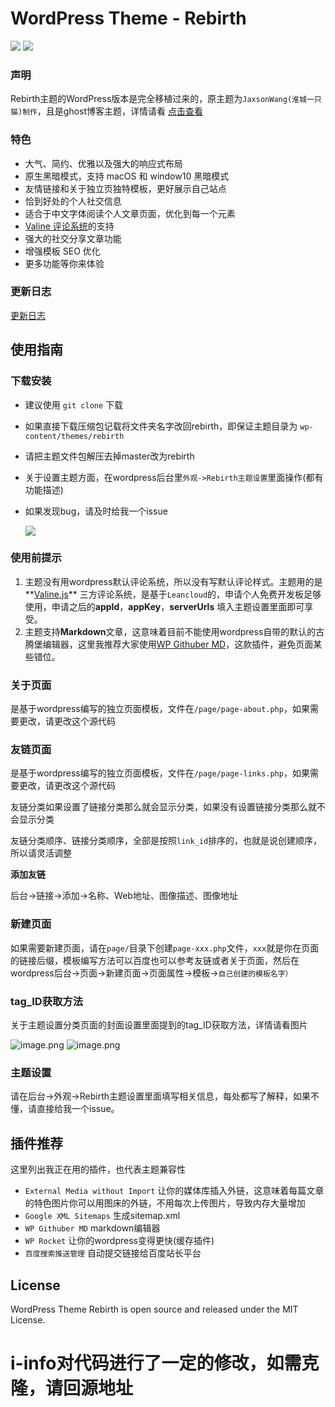 # WordPress Theme - Rebirth

![](https://img.shields.io/github/v/release/yqchilde/rebirth.svg?style=flat-square) ![](https://img.shields.io/github/commits-since/yqchilde/rebirth/1.0.4?logo=dev&style=flat-square)
### 声明

Rebirth主题的WordPress版本是完全移植过来的，原主题为`JaxsonWang(淮城一只猫)制作`，且是ghost博客主题，详情请看 [点击查看](https://github.com/JaxsonWang/Rebirth)

### 特色

- 大气、简约、优雅以及强大的响应式布局
- 原生黑暗模式，支持 macOS 和 window10 黑暗模式
- 友情链接和关于独立页独特模板，更好展示自己站点
- 恰到好处的个人社交信息
- 适合于中文字体阅读个人文章页面，优化到每一个元素
- [Valine 评论系统](https://valine.js.org/)的支持
- 强大的社交分享文章功能
- 增强模板 SEO 优化
- 更多功能等你来体验

### 更新日志

[更新日志](https://github.com/yqchilde/rebirth/blob/master/CHANGELOG.md)

## 使用指南

### 下载安装

- 建议使用 `git clone` 下载

- 如果直接下载压缩包记载将文件夹名字改回rebirth，即保证主题目录为 `wp-content/themes/rebirth`

- 请把主题文件包解压去掉master改为rebirth

- 关于设置主题方面，在wordpress后台里`外观->Rebirth主题设置`里面操作(都有功能描述)

- 如果发现bug，请及时给我一个issue

  ![](https://pic.yqqy.top/blog/20200227161811.png?imageslim)

### 使用前提示

1. 主题没有用wordpress默认评论系统，所以没有写默认评论样式。主题用的是**[Valine.js](https://valine.js.org)** 三方评论系统，是基于`Leancloud`的，申请个人免费开发板足够使用，申请之后的**appId**，**appKey**，**serverUrls** 填入主题设置里面即可享受。
2. 主题支持**Markdown**文章，这意味着目前不能使用wordpress自带的默认的古腾堡编辑器，这里我推荐大家使用[WP Githuber MD](https://github.com/terrylinooo/githuber-md)，这款插件，避免页面某些错位。

### 关于页面

是基于wordpress编写的独立页面模板，文件在`/page/page-about.php`，如果需要更改，请更改这个源代码

### 友链页面

是基于wordpress编写的独立页面模板，文件在`/page/page-links.php`，如果需要更改，请更改这个源代码

友链分类如果设置了链接分类那么就会显示分类，如果没有设置链接分类那么就不会显示分类

友链分类顺序、链接分类顺序，全部是按照`link_id`排序的，也就是说创建顺序，所以请灵活调整

**添加友链**

后台->链接->添加->名称、Web地址、图像描述、图像地址

### 新建页面

如果需要新建页面，请在`page/`目录下创建`page-xxx.php`文件，`xxx`就是你在页面的链接后缀，模板编写方法可以百度也可以参考友链或者关于页面，然后在wordpress后台->页面->新建页面->页面属性->模板->`自己创建的模板名字）`

### tag_ID获取方法

关于主题设置分类页面的封面设置里面提到的tag_ID获取方法，详情请看图片

![image.png](https://i.loli.net/2020/03/28/83hXRbALpPJoE9Z.png)
![image.png](https://i.loli.net/2020/03/28/kR6srxdUPtwXqCS.png)

### 主题设置
请在后台->外观->Rebirth主题设置里面填写相关信息，每处都写了解释，如果不懂，请直接给我一个issue。

## 插件推荐

这里列出我正在用的插件，也代表主题兼容性

- `External Media without Import`  让你的媒体库插入外链，这意味着每篇文章的特色图片你可以用图床的外链，不用每次上传图片，导致内存大量增加
- `Google XML Sitemaps`  生成sitemap.xml
- `WP Githuber MD`  markdown编辑器
- `WP Rocket`  让你的wordpress变得更快(缓存插件)
- `百度搜索推送管理`  自动提交链接给百度站长平台

## License

WordPress Theme Rebirth is open source and released under the MIT License.

# i-info对代码进行了一定的修改，如需克隆，请回源地址

